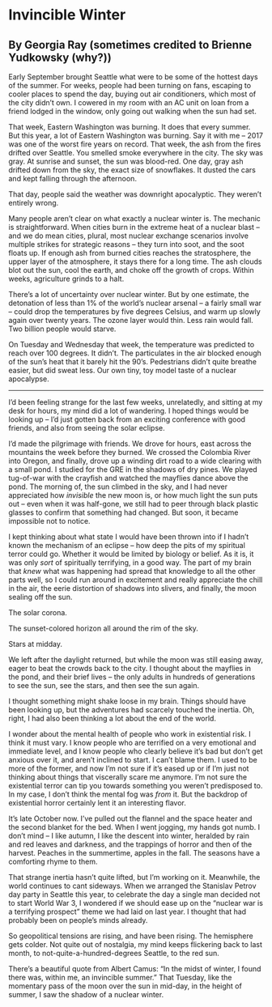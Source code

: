 # Invincible Winter
## By Georgia Ray (sometimes credited to Brienne Yudkowsky (why?))

Early September brought Seattle what were to be some of the hottest days of the summer. For weeks, people had been turning on fans, escaping to cooler places to spend the day, buying out air conditioners, which most of the city didn’t own. I cowered in my room with an AC unit on loan from a friend lodged in the window, only going out walking when the sun had set.

That week, Eastern Washington was burning. It does that every summer. But this year, a lot of Eastern Washington was burning. Say it with me – 2017 was one of the worst fire years on record. That week, the ash from the fires drifted over Seattle. You smelled smoke everywhere in the city. The sky was gray. At sunrise and sunset, the sun was blood-red. One day, gray ash drifted down from the sky, the exact size of snowflakes. It dusted the cars and kept falling through the afternoon.

That day, people said the weather was downright apocalyptic. They weren’t entirely wrong.

Many people aren’t clear on what exactly a nuclear winter is. The mechanic is straightforward. When cities burn in the extreme heat of a nuclear blast – and we do mean cities, plural, most nuclear exchange scenarios involve multiple strikes for strategic reasons – they turn into soot, and the soot floats up. If enough ash from burned cities reaches the stratosphere, the upper layer of the atmosphere, it stays there for a long time. The ash clouds blot out the sun, cool the earth, and choke off the growth of crops. Within weeks, agriculture grinds to a halt.

There’s a lot of uncertainty over nuclear winter. But by one estimate, the detonation of less than 1% of the world’s nuclear arsenal – a fairly small war – could drop the temperatures by five degrees Celsius, and warm up slowly again over twenty years. The ozone layer would thin. Less rain would fall. Two billion people would starve.

On Tuesday and Wednesday that week, the temperature was predicted to reach over 100 degrees. It didn’t. The particulates in the air blocked enough of the sun’s heat that it barely hit the 90’s. Pedestrians didn’t quite breathe easier, but did sweat less. Our own tiny, toy model taste of a nuclear apocalypse.

*******************************************************

I’d been feeling strange for the last few weeks, unrelatedly, and sitting at my desk for hours, my mind did a lot of wandering. I hoped things would be looking up – I’d just gotten back from an exciting conference with good friends, and also from seeing the solar eclipse.

I’d made the pilgrimage with friends. We drove for hours, east across the mountains the week before they burned. We crossed the Colombia River into Oregon, and finally, drove up a winding dirt road to a wide clearing with a small pond. I studied for the GRE in the shadows of dry pines. We played tug-of-war with the crayfish and watched the mayflies dance above the pond. The morning of, the sun climbed in the sky, and I had never appreciated how *invisible* the new moon is, or how much light the sun puts out – even when it was half-gone, we still had to peer through black plastic glasses to confirm that something had changed. But soon, it became impossible not to notice.

I kept thinking about what state I would have been thrown into if I hadn’t known the mechanism of an eclipse – how deep the pits of my spiritual terror could go. Whether it would be limited by biology or belief. As it is, it was only *sort* of spiritually terrifying, in a good way. The part of my brain that *knew* what was happening had spread that knowledge to all the other parts well, so I could run around in excitement and really appreciate the chill in the air, the eerie distortion of shadows into slivers, and finally, the moon sealing off the sun.

The solar corona.

The sunset-colored horizon all around the rim of the sky.

Stars at midday.

We left after the daylight returned, but while the moon was still easing away, eager to beat the crowds back to the city. I thought about the mayflies in the pond, and their brief lives – the only adults in hundreds of generations to see the sun, see the stars, and then see the sun again.

I thought something might shake loose in my brain. Things should have been looking up, but the adventures had scarcely touched the inertia. Oh, right, I had also been thinking a lot about the end of the world.

I wonder about the mental health of people who work in existential risk. I think it must vary. I know people who are terrified on a very emotional and immediate level, and I know people who clearly believe it’s bad but don’t get anxious over it, and aren’t inclined to start. I can’t blame them. I used to be more of the former, and now I’m not sure if it’s eased up or if I’m just not thinking about things that viscerally scare me anymore. I’m not sure the existential terror can tip you towards something you weren’t predisposed to. In my case, I don’t think the mental fog was *from* it. But the backdrop of existential horror certainly lent it an interesting flavor.

It’s late October now. I’ve pulled out the flannel and the space heater and the second blanket for the bed. When I went jogging, my hands got numb. I don’t mind – I like autumn, I like the descent into winter, heralded by rain and red leaves and darkness, and the trappings of horror and then of the harvest. Peaches in the summertime, apples in the fall. The seasons have a comforting rhyme to them.

That strange inertia hasn’t quite lifted, but I’m working on it. Meanwhile, the world continues to cant sideways. When we arranged the Stanislav Petrov day party in Seattle this year, to celebrate the day a single man decided not to start World War 3, I wondered if we should ease up on the “nuclear war is a terrifying prospect” theme we had laid on last year. I thought that had probably been on people’s minds already.

So geopolitical tensions are rising, and have been rising. The hemisphere gets colder. Not quite out of nostalgia, my mind keeps flickering back to last month, to not-quite-a-hundred-degrees Seattle, to the red sun.

There’s a beautiful quote from Albert Camus: “In the midst of winter, I found there was, within me, an invincible summer.” That Tuesday, like the momentary pass of the moon over the sun in mid-day, in the height of summer, I saw the shadow of a nuclear winter.

